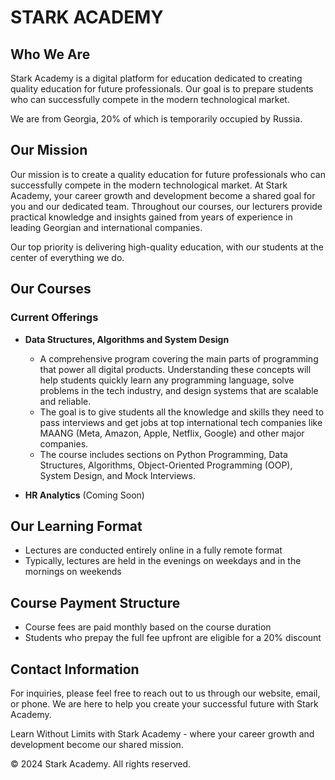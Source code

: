 # STARK ACADEMY

## Who We Are

Stark Academy is a digital platform for education dedicated to creating quality education for future professionals. Our goal is to prepare students who can successfully compete in the modern technological market.

We are from Georgia, 20% of which is temporarily occupied by Russia.

## Our Mission

Our mission is to create a quality education for future professionals who can successfully compete in the modern technological market. At Stark Academy, your career growth and development become a shared goal for you and our dedicated team. Throughout our courses, our lecturers provide practical knowledge and insights gained from years of experience in leading Georgian and international companies.

Our top priority is delivering high-quality education, with our students at the center of everything we do.

## Our Courses

### Current Offerings

- **Data Structures, Algorithms and System Design**

  - A comprehensive program covering the main parts of programming that power all digital products. Understanding these concepts will help students quickly learn any programming language, solve problems in the tech industry, and design systems that are scalable and reliable.
  - The goal is to give students all the knowledge and skills they need to pass interviews and get jobs at top international tech companies like MAANG (Meta, Amazon, Apple, Netflix, Google) and other major companies.
  - The course includes sections on Python Programming, Data Structures, Algorithms, Object-Oriented Programming (OOP), System Design, and Mock Interviews.

- **HR Analytics** (Coming Soon)

## Our Learning Format

- Lectures are conducted entirely online in a fully remote format
- Typically, lectures are held in the evenings on weekdays and in the mornings on weekends

## Course Payment Structure

- Course fees are paid monthly based on the course duration
- Students who prepay the full fee upfront are eligible for a 20% discount

## Contact Information

For inquiries, please feel free to reach out to us through our website, email, or phone. We are here to help you create your successful future with Stark Academy.

Learn Without Limits with Stark Academy - where your career growth and development become our shared mission.

© 2024 Stark Academy. All rights reserved.
